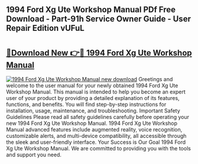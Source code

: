 ## 1994 Ford Xg Ute Workshop Manual PDf Free Download - Part-91h Service Owner Guide - User Repair Edition vUFuL

# <h2><a href="http://bc72776.oget.top/?id=1994+Ford+Xg+Ute+Workshop+Manual">🔗Download New 👉🔴 1994 Ford Xg Ute Workshop Manual</a></h2>

[![1994 Ford Xg Ute Workshop Manual new download](https://i.imgur.com/5g1atiW.png)](http://bc72776.oget.top/?id=1994+Ford+Xg+Ute+Workshop+Manual)
Greetings and welcome to the user manual for your newly obtained 1994 Ford Xg Ute Workshop Manual. This manual is intended to help you become an expert user of your product by providing a detailed explanation of its features, functions, and benefits. You will find step-by-step instructions for installation, usage, maintenance, and troubleshooting. Important Safety Guidelines Please read all safety guidelines carefully before operating your new 1994 Ford Xg Ute Workshop Manual. 1994 Ford Xg Ute Workshop Manual advanced features include augmented reality, voice recognition, customizable alerts, and multi-device compatibility, all accessible through the sleek and user-friendly interface. Your Success is Our Goal 1994 Ford Xg Ute Workshop Manual. We are committed to providing you with the tools and support you need.
